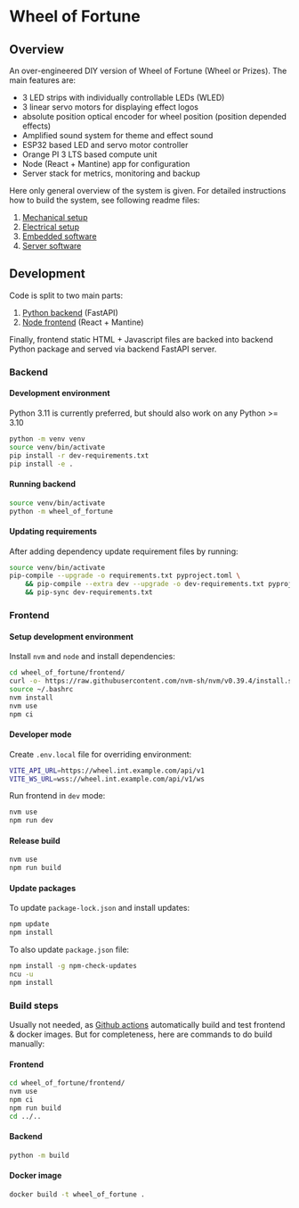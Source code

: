 
# Wheel of Fortune

## Overview

An over-engineered DIY version of Wheel of Fortune (Wheel or Prizes). The main features are:
* 3 LED strips with individually controllable LEDs (WLED)
* 3 linear servo motors for displaying effect logos
* absolute position optical encoder for wheel position (position depended effects)
* Amplified sound system for theme and effect sound
* ESP32 based LED and servo motor controller
* Orange PI 3 LTS based compute unit
* Node (React + Mantine) app for configuration
* Server stack for metrics, monitoring and backup

Here only general overview of the system is given. For detailed instructions how to build the system, see following readme files:

1. [Mechanical setup](tree/main/hw/mech)
1. [Electrical setup](tree/main/hw/electrical)
1. [Embedded software](tree/main/hw/embedded_software)
1. [Server software](tree/main/hw/server)



## Development

Code is split to two main parts:
1. [Python backend](tree/main/wheel_of_fortune) (FastAPI)
1. [Node frontend](tree/readme/wheel_of_fortune/frontend) (React + Mantine)

Finally, frontend static HTML + Javascript files are backed into backend Python package and served via backend FastAPI server. 

### Backend

#### Development environment

Python 3.11 is currently preferred, but should also work on any Python >= 3.10

```bash
python -m venv venv
source venv/bin/activate
pip install -r dev-requirements.txt
pip install -e .
```

#### Running backend

```bash
source venv/bin/activate
python -m wheel_of_fortune
```

#### Updating requirements

After adding dependency update requirement files by running:

```bash
source venv/bin/activate
pip-compile --upgrade -o requirements.txt pyproject.toml \
    && pip-compile --extra dev --upgrade -o dev-requirements.txt pyproject.toml \
    && pip-sync dev-requirements.txt
```

### Frontend

#### Setup development environment

Install `nvm` and `node` and install dependencies:

```bash
cd wheel_of_fortune/frontend/
curl -o- https://raw.githubusercontent.com/nvm-sh/nvm/v0.39.4/install.sh | bash
source ~/.bashrc
nvm install
nvm use
npm ci
```

#### Developer mode

Create `.env.local` file for overriding environment:

```bash
VITE_API_URL=https://wheel.int.example.com/api/v1
VITE_WS_URL=wss://wheel.int.example.com/api/v1/ws
```

Run frontend in `dev` mode:

```bash
nvm use
npm run dev
```

#### Release build

```bash
nvm use
npm run build
```

#### Update packages

To update `package-lock.json` and install updates:

```bash
npm update
npm install
```

To also update `package.json` file:

```bash
npm install -g npm-check-updates
ncu -u
npm install
```


### Build steps

Usually not needed, as [Github actions](tree/main/.github/workflows) automatically build and test frontend & docker images. But for completeness, here are commands to do build manually:

#### Frontend

```bash
cd wheel_of_fortune/frontend/
nvm use
npm ci
npm run build
cd ../..
```

#### Backend

```bash
python -m build
```

#### Docker image

```bash
docker build -t wheel_of_fortune .
```
